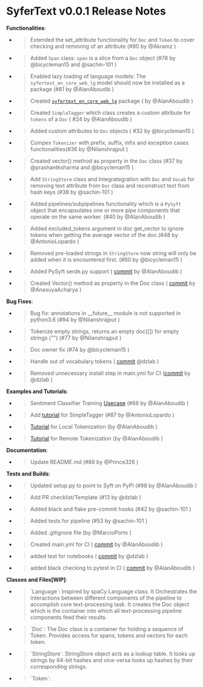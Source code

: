 # SyferText v0.0.1 Release Notes
**Functionalities**:

  - > Extended the set\_attribute functionality for `Doc` and `Token` to cover checking and removing of an attribute (\#80 by @Akramz )

  - > Added `Span` class: `span` is a slice from a `Doc` object (\#78 by @bicycleman15 and @sachin-101 )

  - > Enabled lazy loading of language models: The `syfertext_en_core_web_lg` model should now be installed as a package (\#81 by @AlanAboudib )

  - > Created [<span class="underline">`syfertext_en_core_web_lg`</span>](https://github.com/Nilanshrajput/syfertext_en_core_web_lg) package ( by @AlanAboudib )

  - > Created `SimpleTagger` which class creates a custom attribute for `tokens` of a `Doc` ( \#24 by @AlanAboudib ) 

  - > Added custom attributes to `Doc` objects ( \#32 by @bicycleman15  )

  - > Compex `Tokenizer` with prefix, suffix, infix and exception cases functionalities(#36 by @Nilanshrajput )

  - > Created vector() method as property in the `Doc` class (\#37 by @prashantksharma and @bicycleman15  )

  - > Add `StringStore` class and Integrategration with `Doc` and `Vocab` for removing text attribute from `Doc` class and reconstruct text from hash keys (\#38 by @sachin-101 )

  - > Added pipelines/subpipelines functionality which is a `PySyft` object that encapsulates one or more pipe components that operate on the same worker. (\#40 by @AlanAboudib )

  - > Added excluded\_tokens argument in doc get\_vector to ignore tokens when getting the average vector of the doc.(\#48 by @AntonioLopardo )

  - > Removed pre-loaded strings in `StringStore` now string will only be added when it is encountered first. (\#60 by @bicycleman15 )

  - > Added PySyft serde.py support ( [<span class="underline">commit</span>](https://github.com/OpenMined/SyferText/commit/9228a291201f2e8061c4936df47dad8d73f65a86) by @AlanAboudib )

  - > Created Vector() method as property in the Doc class ( [<span class="underline">commit</span>](https://github.com/OpenMined/SyferText/commit/1ee5cb8b8ac83f364ce6c05d184ea911de9b81c3) by @AnasuyaAcharya )

**Bug Fixes**:

  - > Bug fix: annotations in \_\_future\_\_ module is not supported in python3.6 (\#94 by @Nilanshrajput )

  - > Tokenize empty strings, returns an empty doc(\[\]) for empty strings ("") (\#77 by @Nilanshrajput )

  - > Doc owner fix (\#74 by @bicycleman15 )

  - > Handle out of vocabulary tokens ( [<span class="underline">commit</span>](https://github.com/OpenMined/SyferText/commit/3c940c243483330685d64ae0555a052ead4395da) @dzlab )

  - > Removed unnecessary install step in main.yml for CI ([<span class="underline">commit</span>](https://github.com/OpenMined/SyferText/commit/5deed866a4239b7df0c3bb588439a4d44e62228e) by @dzlab )

**Examples and Tutorials**:

  - > Sentiment Classifier Training [<span class="underline">Usecase</span>](https://github.com/OpenMined/SyferText/blob/master/tutorials/usecases/UC01%20-%20Sentiment%20Classifier%20-%20Private%20Datasets%20-%20\(Secure%20Training\).ipynb) (\#66 by @AlanAboudib )

  - > Add [<span class="underline">tutorial</span>](https://github.com/OpenMined/SyferText/blob/master/tutorials/Part%202%20-%20\(Getting%20Started\)%20Using%20SimpleTagger.ipynb) for SimpleTagger (\#87 by @AntonioLopardo )

  - > [<span class="underline">Tutorial</span>](https://github.com/OpenMined/SyferText/blob/master/tutorials/Part%200%20-%20\(Getting%20Started\)%20Local%20Tokenization.ipynb) for Local Tokenization (by @AlanAboudib )

  - > [<span class="underline">Tutorial</span>](https://github.com/OpenMined/SyferText/blob/master/tutorials/Part%201%20-%20\(Getting%20Started\)%20Remote%20Tokenization.ipynb) for Remote Tokenization (by @AlanAboudib )

**Documentation**:

  - > Update README.md (\#88 by @Prince326 )

**Tests and Builds**:

  - > Updated setup.py to point to Syft on PyPI (\#98 by @AlanAboudib )

  - > Add PR checklist/Template (#13 by @dzlab )

  - > Added black and flake pre-commit hooks (\#42 by @sachin-101 )

  - > Added tests for pipeline (\#53 by @sachin-101 )

  - > Added .gitignore file (by @MarcioPorto  )

  - > Created main.yml for CI ( [<span class="underline">commit</span>](https://github.com/OpenMined/SyferText/commit/6f7cc9692cd99a3872d2d7ac59d7cf62ade7565c) by @AlanAboudib )

  - > added test for notebooks ( [<span class="underline">commit</span>](https://github.com/OpenMined/SyferText/commit/4a4f91d92a1378524e09c11116939403e20d8f78) by @dzlab )

  - > added black checking to pytest in CI ( [<span class="underline">commit</span>](https://github.com/OpenMined/SyferText/commit/a9b6f04e1ef1cf83472feaf6f9622ed35d966435) by @AlanAboudib )

**Classes and Files[WIP]**:

  - > \`Language\`: Inspired by spaCy Language class. It Orchestrates the interactions between different components of the pipeline to accomplish core text-processing task. It creates the Doc object which is the container into which all text-processing pipeline components feed their results.

  - > \`Doc\`: The Doc class is a container for holding a sequence of Token. Provides access for spans, tokens and vectors for each token.

  - > \`StringStore\`: StringStore object acts as a lookup table. It looks up strings by 64-bit hashes and vice-versa looks up hashes by their corresponding strings.

  - > \`Token\`:
